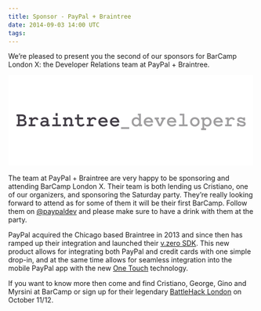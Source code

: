 ```yaml
---
title: Sponsor - PayPal + Braintree
date: 2014-09-03 14:00 UTC
tags:
---
```


We’re pleased to present you the second of our sponsors for BarCamp London X: the Developer Relations team at PayPal + Braintree.

<img src="/images/sponsors/braintree.png">

The team at PayPal + Braintree are very happy to be sponsoring and attending BarCamp London X. Their team is both lending us Cristiano, one of our organizers, and sponsoring the Saturday party. They’re really looking forward to attend as for some of them it will be their first BarCamp. Follow them on [@paypaldev](https://twitter.com/PayPalDev) and please make sure to have a drink with them at the party.

PayPal acquired the Chicago based Braintree in 2013 and since then has ramped up their integration and launched their [v.zero SDK](https://www.braintreepayments.com/v.zero). This new product allows for integrating both PayPal and credit cards with one simple drop-in, and at the same time allows for seamless integration into the mobile PayPal app with the new [One Touch](https://www.braintreepayments.com/features/one-touch) technology.

If you want to know more then come and find Cristiano, George, Gino and Myrsini at BarCamp or sign up for their legendary [BattleHack London](https://2014.battlehack.org/london) on October 11/12.
